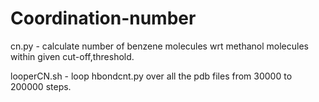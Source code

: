 # Coordination-number
cn.py - calculate number of benzene molecules wrt methanol molecules within given cut-off,threshold.

looperCN.sh - loop hbondcnt.py over all the pdb files from 30000 to 200000 steps.



